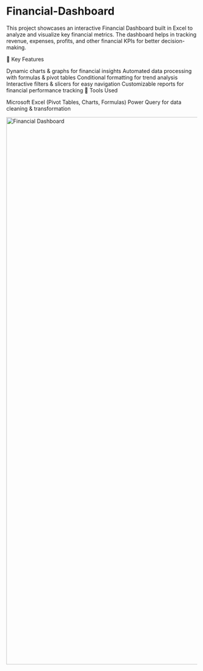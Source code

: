 # Financial-Dashboard

This project showcases an interactive Financial Dashboard built in Excel to analyze and visualize key financial metrics. The dashboard helps in tracking revenue, expenses, profits, and other financial KPIs for better decision-making.

🔹 Key Features

Dynamic charts & graphs for financial insights
Automated data processing with formulas & pivot tables
Conditional formatting for trend analysis
Interactive filters & slicers for easy navigation
Customizable reports for financial performance tracking
🔧 Tools Used

Microsoft Excel (Pivot Tables, Charts, Formulas)
Power Query for data cleaning & transformation


<img width="1441" alt="Financial Dashboard" src="https://github.com/user-attachments/assets/3f1de4c3-92a5-4a93-9106-fbd362c74a11" />
